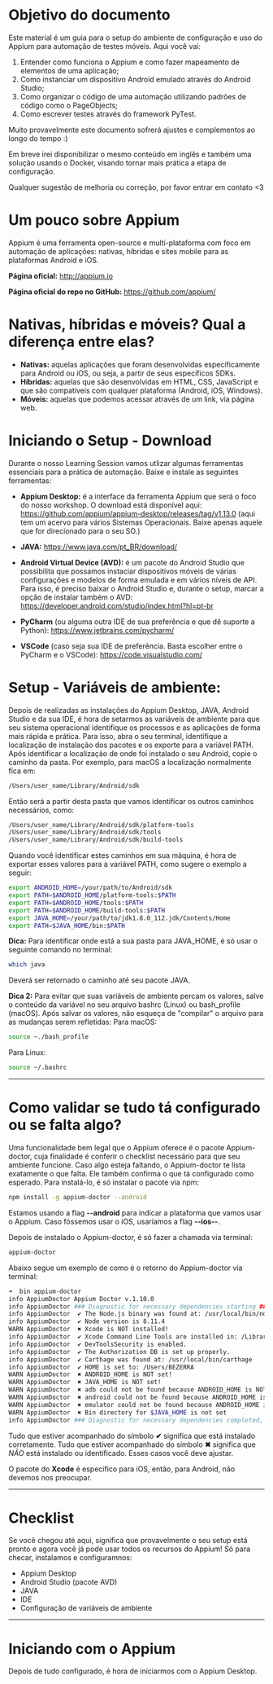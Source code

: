 # Objetivo do documento

Este material é um guia para o setup do ambiente de configuração e uso do Appium para automação de testes móveis. Aqui você vai: 
1. Entender como funciona o Appium e como fazer mapeamento de elementos de uma aplicação;
2. Como instanciar um dispositivo Android emulado através do Android Studio; 
3. Como organizar o código de uma automação utilizando padrões de código como o PageObjects; 
4. Como escrever testes através do framework PyTest.

Muito provavelmente este documento sofrerá ajustes e complementos ao longo do tempo :)

Em breve irei disponibilizar o mesmo conteúdo em inglês e também uma solução usando o Docker, visando tornar mais prática a etapa de configuração.

Qualquer sugestão de melhoria ou correção, por favor entrar em contato <3

# Um pouco sobre Appium

Appium é uma ferramenta open-source e multi-plataforma com foco em automação de aplicações: nativas, híbridas e sites mobile para as plataformas Android e iOS.

**Página oficial:** http://appium.io

**Página oficial do repo no GitHub:** https://github.com/appium/

# Nativas, híbridas e móveis? Qual a diferença entre elas?
  - **Nativas:** aquelas aplicações que foram desenvolvidas especificamente para Android ou iOS, ou seja, a partir de seus específicos SDKs.
  - **Híbridas:** aquelas que são desenvolvidas em HTML, CSS, JavaScript e que são compatíveis com qualquer plataforma (Android, iOS, Windows).
  - **Móveis:** aquelas que podemos acessar através de um link, via página web.

# Iniciando o Setup - Download

Durante o nosso Learning Session vamos utlizar algumas ferramentas essenciais para a prática de automação. Baixe e instale as seguintes ferramentas:
  - **Appium Desktop:** é a interface da ferramenta Appium que será o foco do nosso workshop. O download está disponível aqui: https://github.com/appium/appium-desktop/releases/tag/v1.13.0 (aqui tem um acervo para vários Sistemas Operacionais. Baixe apenas aquele que for direcionado para o seu SO.)
  
  - **JAVA:** https://www.java.com/pt_BR/download/ 

  - **Android Virtual Device (AVD):** é um pacote do Android Studio que possibilita que possamos instaciar dispositivos móveis de várias configurações e modelos de forma emulada e em vários níveis de API. Para isso, é preciso baixar o Android Studio e, durante o setup, marcar a opção de instalar também o AVD: https://developer.android.com/studio/index.html?hl=pt-br
  
  - **PyCharm** (ou alguma outra IDE de sua preferência e que dê suporte a Python): https://www.jetbrains.com/pycharm/
  
  - **VSCode** (caso seja sua IDE de preferência. Basta escolher entre o PyCharm e o VSCode): https://code.visualstudio.com/
  
# Setup - Variáveis de ambiente:

Depois de realizadas as instalações do Appium Desktop, JAVA, Android Studio e da sua IDE, é hora de setarmos as variáveis de ambiente para que seu sistema operacional identifique os processos  e as aplicações de forma mais rápida e prática.
Para isso, abra o seu terminal, identifique a localização de instalação dos pacotes e os exporte para a variável PATH.
Após identificar a localização de onde foi instalado o seu Android, copie o caminho da pasta.
Por exemplo, para macOS a localização normalmente fica em:

```bash
/Users/user_name/Library/Android/sdk
```

Então será a partir desta pasta que vamos identificar os outros caminhos necessários, como:
```bash
/Users/user_name/Library/Android/sdk/platform-tools
/Users/user_name/Library/Android/sdk/tools
/Users/user_name/Library/Android/sdk/build-tools
```

Quando você identificar estes caminhos em sua máquina, é hora de exportar esses valores para a variável PATH, como sugere o exemplo a seguir:

```bash
export ANDROID_HOME=/your/path/to/Android/sdk 
export PATH=$ANDROID_HOME/platform-tools:$PATH 
export PATH=$ANDROID_HOME/tools:$PATH 
export PATH=$ANDROID_HOME/build-tools:$PATH 
export JAVA_HOME=/your/path/to/jdk1.8.0_112.jdk/Contents/Home 
export PATH=$JAVA_HOME/bin:$PATH
```

**Dica:**
Para identificar onde está a sua pasta para JAVA_HOME, é só usar o seguinte comando no terminal:
```bash
which java
```
Deverá ser retornado o caminho até seu pacote JAVA.

**Dica 2:**
Para evitar que suas variáveis de ambiente percam os valores, salve o conteúdo da variável no seu arquivo bashrc (Linux) ou bash_profile (macOS). Após salvar os valores, não esqueça de "compilar" o arquivo para as mudanças serem refletidas:
Para macOS:
```bash
source ~./bash_profile
```

Para Linux:
```bash
source ~/.bashrc
```
___

# Como validar se tudo tá configurado ou se falta algo?

Uma funcionalidade bem legal que o Appium oferece é o pacote Appium-doctor, cuja finalidade é conferir o checklist necessário para que seu ambiente funcione. Caso algo esteja faltando, o Appium-doctor te lista exatamente o que falta. Ele também confirma o que tá configurado como esperado. Para instalá-lo, é só instalar o pacote via npm:
```bash
npm install -g appium-doctor --android
```

Estamos usando a flag **--android** para indicar a plataforma que vamos usar o Appium. Caso fóssemos usar o iOS, usaríamos a flag **--ios--**.

Depois de instalado o Appium-doctor, é só fazer a chamada via terminal:

```bash
appium-doctor
```

Abaixo segue um exemplo de como é o retorno do Appium-doctor via terminal:
```bash
➜  bin appium-doctor
info AppiumDoctor Appium Doctor v.1.10.0
info AppiumDoctor ### Diagnostic for necessary dependencies starting ###
info AppiumDoctor  ✔ The Node.js binary was found at: /usr/local/bin/node
info AppiumDoctor  ✔ Node version is 8.11.4
WARN AppiumDoctor  ✖ Xcode is NOT installed!
info AppiumDoctor  ✔ Xcode Command Line Tools are installed in: /Library/Developer/CommandLineTools
info AppiumDoctor  ✔ DevToolsSecurity is enabled.
info AppiumDoctor  ✔ The Authorization DB is set up properly.
info AppiumDoctor  ✔ Carthage was found at: /usr/local/bin/carthage
info AppiumDoctor  ✔ HOME is set to: /Users/BEZERRA
WARN AppiumDoctor  ✖ ANDROID_HOME is NOT set!
WARN AppiumDoctor  ✖ JAVA_HOME is NOT set!
WARN AppiumDoctor  ✖ adb could not be found because ANDROID_HOME is NOT set!
WARN AppiumDoctor  ✖ android could not be found because ANDROID_HOME is NOT set!
WARN AppiumDoctor  ✖ emulator could not be found because ANDROID_HOME is NOT set!
WARN AppiumDoctor  ✖ Bin directory for $JAVA_HOME is not set
info AppiumDoctor ### Diagnostic for necessary dependencies completed, 7 fixes needed. ###
```

Tudo que estiver acompanhado do símbolo **✔** significa que está instalado corretamente.
Tudo que estiver acompanhado do símbolo **✖** significa que *NÃO* está instalado ou identificado. Esses casos você deve ajustar.

O pacote do **Xcode** é específico para iOS, então, para Android, não devemos nos preocupar.

___
# Checklist

Se você chegou até aqui, significa que provavelmente o seu setup está pronto e agora você já pode usar todos os recursos do Appium! Só para checar, instalamos e configuramnos:
- Appium Desktop
- Android Studio (pacote AVD)
- JAVA
- IDE
- Configuração de variáveis de ambiente

___
# Iniciando com o Appium

Depois de tudo configurado, é hora de iniciarmos com o Appium Desktop.
